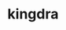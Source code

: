 ---
id: 230
title: kingdra
types: [water,dragon]
image: https://raw.githubusercontent.com/PokeAPI/sprites/master/sprites/pokemon/230.png
---